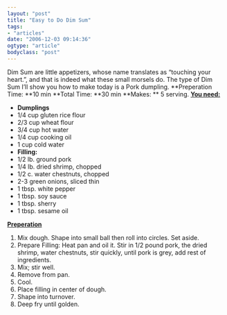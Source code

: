 ```yaml
---
layout: "post"
title: "Easy to Do Dim Sum"
tags: 
- "articles"
date: "2006-12-03 09:14:36"
ogtype: "article"
bodyclass: "post"
---
```


Dim Sum are little appetizers, whose name translates as “touching your heart.”, and that is indeed what these small morsels do. The type of Dim Sum I’ll show you how to make today is a Pork dumpling. **Preperation Time: **10 min **Total Time: **30 min **Makes: ** 5 serving. **<span style="text-decoration: underline">You need:</span>**  
 * **Dumplings**  
 * 1/4 cup gluten rice flour  
 * 2/3 cup wheat flour  
 * 3/4 cup hot water  
 * 1/4 cup cooking oil  
 * 1 cup cold water  
 * **Filling:**  
 * 1/2 lb. ground pork  
 * 1/4 lb. dried shrimp, chopped  
 * 1/2 c. water chestnuts, chopped  
 * 2-3 green onions, sliced thin  
 * 1 tbsp. white pepper  
 * 1 tbsp. soy sauce  
 * 1 tbsp. sherry  
 * 1 tbsp. sesame oil

<span style="text-decoration: underline">**Preperation**</span>  
 1. Mix dough. Shape into small ball then roll into circles. Set aside.  
 2. Prepare Filling: Heat pan and oil it. Stir in 1/2 pound pork, the dried shrimp, water chestnuts, stir quickly, until pork is grey, add rest of ingredients.  
 3. Mix; stir well.  
 4. Remove from pan.  
 5. Cool.  
 6. Place filling in center of dough.  
 7. Shape into turnover.  
 8. Deep fry until golden.